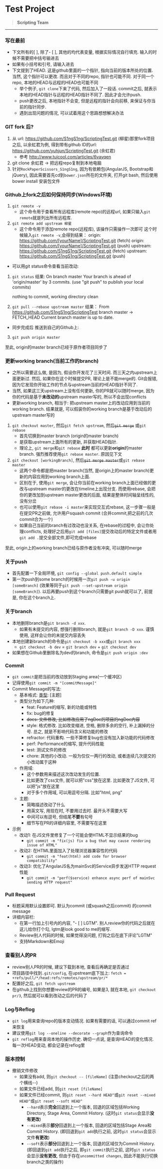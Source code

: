 # Test Project
> __Scripting Team__
-----

### 写在最前
* 下文所有的[ ], 除了- [ ], 其他的均代表变量, 根据实际情况自行填充. 输入的时候不需要把中括号输进去
* 如果有小括号和引号, 请输入进去
* 下文提到了HEAD. 这是github里面的一个指针, 指向当前的版本所处的位置. 当然, 这个指针可以更改. 而且对于不同的repo, 指针也可能不同. 对于同一个repo, 本地的HEAD与远程的HEAD也可能不同
    * 举个例子, `git clone`下来了代码, 然后加入了一段话. commit之后, 就表示本地的HEAD指针与远程的HEAD指针不同了. 因此才会允许push.
    * push更改之后, 本地指针不会变, 但是远程的指针会向前移, 来保证与你当前的指针同步.
    * 遇到出现问题的情况, 可以试着用这个思路想想解决办法

### GIT fork 后?
1. 从 url: https://github.com/S1ngS1ng/ScriptingTest.git (柳星)那里fork项目之后, 以余虹君为例, 得到带有github ID的url: https://github.com/yuhjun/ScriptingTest.git (余虹君)   
    * 参考 http://www.tuicool.com/articles/6vayqen
2. git clone 余虹君 -> 把远程repo复制到本地电脑
3. 针对`RockPaperScissors_S1ngS1ng`, 因为有依赖包(AngularJS, Bootstrap和jQuery), 因此需要首先cd到`bower.json`所在的文件夹, 打开git bash, 然后使用bower install 安装包文件

### Github上fork之后如何保持同步(Windows环境)
1. `git remote -v`
    * 这个命令用于查看所有远程库(remote repo)的远程url, 如果只输入`git remote`就是列出所有远程库.
2. `git remote add upstream 柳星`
    * 这个命令用于添加remote repo(远程库), 该操作只需操作一次即可
这个时候输入`git remote -v`,会得到结果：
origin: https://github.com/[yourName]/ScriptingTest.git (fetch)
origin: https://github.com/[yourName]/ScriptingTest.git (push)
upstream: https://github.com/S1ngS1ng/ScriptingTest.git (fetch)
upstream: https://github.com/S1ngS1ng/ScriptingTest.git (push)

* 可以用git status命令查看当前改动:
1. `git status`
    结果:
    On branch master
    Your branch is ahead of 'origin/master' by 3 commits.
      (use "git push" to publish your local commits)
    
    nothing to commit, working directory clean

2. `git pull --rebase upstream master`
    结果：
    From https://github.com/S1ngS1ng/ScriptingTest
      branch   master  ->  FETCH_HEAD
    Current branch master is up to date.

* 同步完成后 推送到自己的Github上:
3. `git push origin master`

至此, origin的master branch已经于原作者项目同步了

### 更新working branch(当前工作的branch)
* 之所以需要这么做, 是因为, 假设你开发花了三天时间. 而三天之内upstream上面更新过. 然后, 如果你在这个时候提交PR, 理论上是不能merge的. Git会报错, 因为它发现你开始工作的节点与upstream当前的HEAD指针不同了.
* 当然, 如果这三天upstream上没有任何更新, 你的PR就可以随时merge, 因为你的代码是基于**未改动的**upstream master写的, 所以不会出现conflicts
* 更新working branch, 相当于: 把upstream master上的改动应用到当前的working branch. 结果就是, 可以假装你的working branch是基于改动后的upstream master写的
1. `git checkout master`, 然后`git fetch upstream`, 然后~~`git merge`~~ 或`git rebase`
    * 首先切换到master branch (origin的master branch)
    * 是获取upstream上面所有的更新, 并获取HEAD指针.
    * 理论上, `git merge`和`git rebase` **此时** 都可以更新**origin**的master branch. 强烈推荐使用`git rebase master`. 原因见下文
5. `git checkout [workingBranch]`, 然后~~`git merge master`~~或`git rebase master`
    * 这两个命令都是把master branch(当然, 是origin上的master branch)更新的内容应用到working branch上面.
    * 区别在于, 使用`git merge`, 会让你当前在working branch上面已经做的更改与upstream master的更改在timeline上出现分支. 而使用rebase, 会把你的更改加到upstream master更改的后面, 结果是整体时间轴呈线性的, 没有分岔
    * 也可以使用`git rebase -i master`来实现交互式rebase, 这一步骤一般是在提交PR之前做, 允许用户squash commit (合并commit,把之前的几次commit合为一个)
    * 如果自己当前的branch有过改动也没关系, 在rebase的过程中, 会让你处理conflicts, 处理好之后用`git add [files]`提交改动后的特定文件或者用`git add .`提交全部文件,即可完成rebase

至此, origin上的working branch已经与原作者没有冲突, 可以随时merge

### 关于push
* 首先配置一下全局环境, `git config --global push.default simple`
* 第一次push到some branch的时候用一次`git push -u origin [someBranch]` (效果等同于`git push --set-upstream origin [someBranch]`). 以后再要push到这个branch只需要git push就可以了, 前提是, 你在这个branch上.

### 关于branch
* 本地删除branch是`git branch -d xxx`.
    * 如果有未提交的内容, 想强行删除branch, 就是`git branch -D xxx`. 谨慎使用, 这样会让你的未提交内容丢失
* 本地创建新branch的命令是`git checkout -b xxx`或`git branch xxx`
    * `git checkout -b dev` = `git branch dev` + `git checkout dev`
* 如果想在Github里删除名为dev的branch, 命令是`git push origin :dev`

### Commit
* `git commit`是把当前的改动放到Staging area(一个缓冲区)
* 记得使用`git commit -m "[commitMessage]"`
* Commit Message的写法:
    * 基本格式: [类型]([改动区域]): [主题]
    * 类型分为如下几种:
        * feat: Feature的缩写, 新的功能或特性
        * fix: bug的修复
        * ~~docs: 文件修改, 比如修改应用了ngDoc的项目的ngDoc内容~~
        * style: 格式修改. 比如改变缩进, 空格, 删除多余的空行, 补上漏掉的分号. 总之, 就是不影响代码含义和功能的修改
        * refractor: 代码重构. 一些不算修复bug也没有加入新功能的代码修改
        * perf: Performance的缩写, 提升代码性能
        * test: 测试文件的修改
        * chore: 其他的小改动. 一般为仅仅一两行的改动, 或者连续几次提交的小改动属于这种
    * 作用域:
        * 这个参数用来描述这次改动发生的位置.
        * 比如更改了css文件, 就可以把"css"放在这里. 比如更改了JS文件, 可以把"js"放在这里
        * 对于多个作用域, 可以用逗号分隔. 比如"html, png"
    * 主题:
        * 简略描述改动了什么
        * 用英文写, 用现在时, 不要用过去时. 最开头不需要大写
        * 中间可以有逗号, 但结尾**不要**有句号
        * 细节写在PR的详细内容里, 不需要写在这里
* 示例
    * 改动1: 在JS文件里修复了一个可能会使HTML不显示结果的bug
        * `git commit -m "fix(js) fix a bug that may cause rendering issue of HTML"`
    * 改动2: 在HTML里面加入了处理浏览器兼容性的代码
        * `git commit -m "feat(html) add code for browser compatibility"`
    * 改动3: 优化了AngularJS名为mainSvc的Service异步发送HTTP request性能
        * `git commit -m "perf($service) enhance async perf of mainSvc sending HTTP request"`
        
### Pull Request
* 标题采用默认设置即可. 默认为commit (或squash之后commit) 的commit message
* 详细内容栏:
    * 在第一行加上引号内的内容, "- [ ] LGTM". 别人review你的代码之后就在这儿给你打个勾, lgtm是look good to me的缩写.
    * Review别人代码的时候, 如果觉得没问题, 打钩之后在底下评论"LGTM"
    * 支持Markdown和Emoji

### 查看别人的PR
* review别人PR的时候, 建议下载到本地, 查看后再确定是否通过
* 项目路径中找到`.git/config`, 在upstream底下加上:  `fetch = +refs/pull/*/head:refs/remotes/upstream/pr/*`
* 配置好之后, `git fetch upstream`
* 在github上找到你想要review的PR的编号, 如果是3, 就在本地, `git checkout pr/3`, 然后就可以看到改动之后的代码了

### Log与Reflog
* `git log`用来查询repo的版本变动情况. 如果有需要的话, 可以通过commit ref来恢复
* 建议使用`git log --oneline --decorate --graph`作为查询命令
* `git reflog`用来查询本地的操作历史. 确切一点说, 是查询HEAD的变化情况. 每一次HEAD变动, 都会记录在reflog里

### 版本控制
* 撤销文件修改
    * 如果没有add, 则`git checkout -- [fileName]` (注意checkout之后的两个横线--)
    * 如果文件已经add, 则`git reset [fileName]`
    * 如果文件已经commit, 则`git reset --hard HEAD^`或`git reset --mixed HEAD^`或`git reset --soft HEAD^`
        * `--hard`表示**完全**回退到上一个版本, 回退的区域包括Working Directory, Stage Area, Commit History. (这时`git status`会显示**没有更改**)
        * `--mixed`表示**部分**回退到上一个版本, 回退的区域包括Stage Area和Commit History. (即回退到`git add`执行之前, 这时`git status`会显示文件**有更改**)
        * `--soft`表示**部分**回退到上一个版本, 回退的区域仅为Commit History. (即回退到`git add`执行之后, 即`git commit`执行之前, 这时`git status`会显示**没有更改**, 但由于存在`uncommitted changes`, 因此不能执行切换branch之类的操作)
        